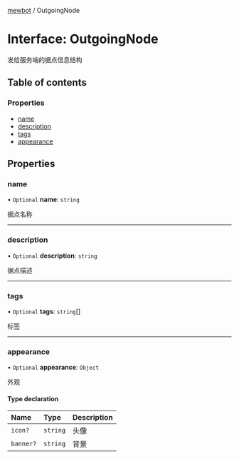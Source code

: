 [mewbot](../README.md) / OutgoingNode

# Interface: OutgoingNode

发给服务端的据点信息结构

## Table of contents

### Properties

- [name](OutgoingNode.md#name)
- [description](OutgoingNode.md#description)
- [tags](OutgoingNode.md#tags)
- [appearance](OutgoingNode.md#appearance)

## Properties

### name

• `Optional` **name**: `string`

据点名称

___

### description

• `Optional` **description**: `string`

据点描述

___

### tags

• `Optional` **tags**: `string`[]

标签

___

### appearance

• `Optional` **appearance**: `Object`

外观

#### Type declaration

| Name | Type | Description |
| :------ | :------ | :------ |
| `icon?` | `string` | 头像 |
| `banner?` | `string` | 背景 |
